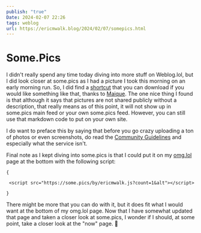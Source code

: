 ```yaml
---
publish: "true"
Date: 2024-02-07 22:26
tags: weblog
url: https://ericmwalk.blog/2024/02/07/somepics.html
---
```


# Some.Pics

I didn't really spend any time today diving into more stuff on Weblog.lol, but I did look closer at some.pics as I had a picture I took this morning on an early morning run. So, I did find a [shortcut](https://discourse.lol/t/some-pics-ios-shortcut/186) that you can download if you would like something like that, thanks to [Maique](https://maique.omg.lol). The one nice thing I found is that although it says that pictures are not shared publicly without a description, that really means as of this point, it will not show up in some.pics main feed or your own some.pics feed. However, you can still use that markdown code to put on your own site.

I do want to preface this by saying that before you go crazy uploading a ton of photos or even screenshots, do read the [Community Guidelines](https://home.omg.lol/info/picture-sharing) and especially what the service isn't.

Final note as I kept diving into some.pics is that I could put it on my [omg.lol](https://ericmwalk.omg.lol) page at the bottom with the following script:

````
{

 <script src="https://some.pics/by/ericmwalk.js?count=1&alt"></script> 

}
````

There might be more that you can do with it, but it does fit what I would want at the bottom of my omg.lol page. Now that I have somewhat updated that page and taken a closer look at some.pics, I wonder if I should, at some point, take a closer look at the "now" page. 🤔
